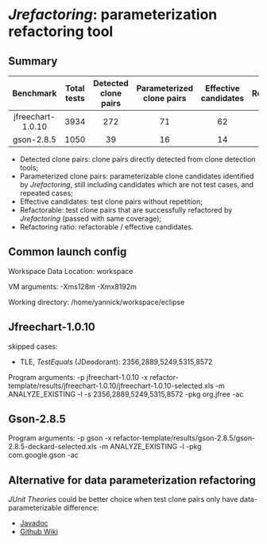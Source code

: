 # *Jrefactoring*: parameterization refactoring tool

## Summary

|       Benchmark   | Total tests | Detected clone pairs | Parameterized clone pairs |Effective candidates | Refactorable | Refactoring ratio |
|:-----------------:|:-----------:|:--------------------:|:-------------------------:|:-------------------:|:------------:|:-----------------:|
| jfreechart-1.0.10 |     3934    |         272          |           71              |          62         |      51      |        82.3%      |
| gson-2.8.5        |     1050    |          39          |           16              |          14         |      9       |        64.3%      |

- Detected clone pairs: clone pairs directly detected from clone detection tools;
- Parameterized clone pairs: parameterizable clone candidates identified by *Jrefactoring*, still including candidates which are not test cases, and repeated cases;
- Effective candidates: test clone pairs without repetition;
- Refactorable: test clone pairs that are successfully refactored by *Jrefactoring* (passed with same coverage);
- Refactoring ratio: refactorable / effective candidates.


## Common launch config

Workspace Data Location:
workspace

VM arguments: 
-Xms128m -Xmx8192m

Working directory:
/home/yannick/workspace/eclipse

## Jfreechart-1.0.10

skipped cases:
- TLE, *TestEquals* (JDeodorant): 2356,2889,5249,5315,8572

<!---
- repeated refactoring (JDeodorant): 7821
- no method parameter mapping (JDeodorant): 8816
- private field access in different files: 1674,3715
- not test code: 8097
--->

Program arguments:
-p jfreechart-1.0.10
-x refactor-template/results/jfreechart-1.0.10/jfreechart-1.0.10-selected.xls
-m ANALYZE_EXISTING
-l
-s 2356,2889,5249,5315,8572
-pkg org.jfree
-ac

## Gson-2.8.5

Program arguments:
-p gson
-x refactor-template/results/gson-2.8.5/gson-2.8.5-deckard-selected.xls
-m ANALYZE_EXISTING 
-l
-pkg com.google.gson
-ac

## Alternative for data parameterization refactoring

*JUnit Theories* could be better choice when test clone pairs only have data-parameterizable difference:

- [Javadoc](https://junit.org/junit4/javadoc/4.12/org/junit/experimental/theories/Theories.html)
- [Github Wiki](https://github.com/junit-team/junit4/wiki/theories)

